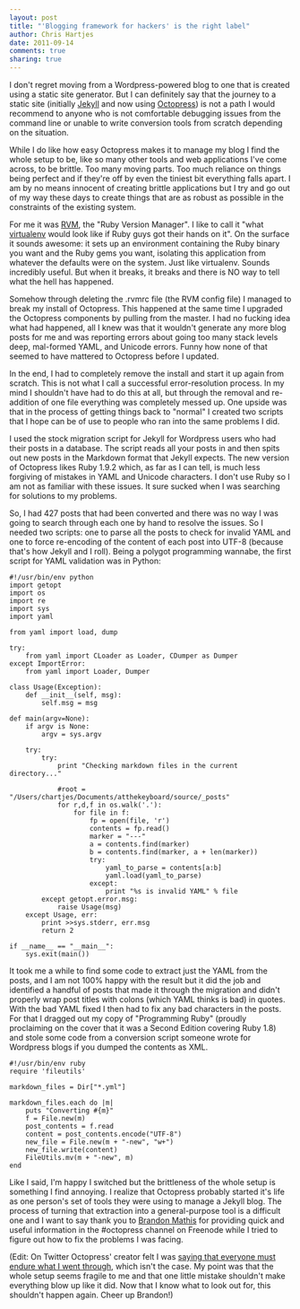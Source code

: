 ```yaml
---
layout: post
title: "'Blogging framework for hackers' is the right label"
author: Chris Hartjes
date: 2011-09-14
comments: true 
sharing: true 
---
```

I don't regret moving from a Wordpress-powered blog to one that is created using a static site generator. But I can definitely say that the journey
to a static site (initially [Jekyll](http://github.com/mojombo/jekyll) and now using [Octopress](http://octopress.org)) is not a path I would recommend
to anyone who is not comfortable debugging issues from the command line or unable to write conversion tools from scratch depending
on the situation.

While I do like how easy Octopress makes it to manage my blog I find the whole setup to be, like so many other tools and web applications I've come across, to be brittle. Too many moving parts. Too much reliance on things being perfect and if they're off by even the tiniest bit everything falls apart. I am by no means innocent of creating brittle applications but I try and go out of my way these days to create things that are as robust as possible in the constraints of the existing system.

For me it was [RVM](https://rvm.beginrescueend.com/), the "Ruby Version Manager". I like to call it "what [virtualenv](https://github.com/pypa/virtualenv) would look like if Ruby guys got their hands on it". On the surface it sounds awesome: it sets up an environment containing the Ruby binary you want and the Ruby gems you want, isolating this application from whatever the defaults were on the system. Just like virtualenv. Sounds incredibly useful. But when it breaks, it breaks and there is NO way to tell what the hell has happened.

Somehow through deleting the .rvmrc file (the RVM config file) I managed to break my install of Octopress. This happened at the same time I upgraded the Octopress components by pulling from the master. I had no fucking idea what had happened, all I knew was that it wouldn't generate any more blog posts for me and was reporting errors about going too many stack levels deep, mal-formed YAML, and Unicode errors. Funny how none of that seemed to have mattered to Octopress before I updated.

In the end, I had to completely remove the install and start it up again from scratch. This is not what I call a successful error-resolution process. In my mind I shouldn't have had to do this at all, but through the removal and re-addition of one file everything was completely messed up. One upside was that in the process of getting things back to "normal" I created two scripts that I hope can be of use to people who ran into the same problems I did.

I used the stock migration script for Jekyll for Wordpress users who had their posts in a database. The script reads all your posts in and then spits out new posts in the Markdown format that Jekyll expects. The new version of Octopress likes Ruby 1.9.2 which, as far as I can tell, is much less forgiving of mistakes in YAML and Unicode characters. I don't use Ruby so I am not as familiar with these issues. It sure sucked when I was searching for solutions to my problems.

So, I had 427 posts that had been converted and there was no way I was going to search through each one by hand to resolve the issues. So I needed two scripts: one to parse all the posts to check for invalid YAML and one to force re-encoding of the content of each post into UTF-8 (because that's how Jekyll and I roll). Being a polygot programming wannabe, the first script for YAML validation was in Python:

~~~
#!/usr/bin/env python
import getopt
import os
import re
import sys
import yaml

from yaml import load, dump

try:
    from yaml import CLoader as Loader, CDumper as Dumper
except ImportError:
    from yaml import Loader, Dumper

class Usage(Exception):
    def __init__(self, msg):
        self.msg = msg

def main(argv=None):
    if argv is None:
        argv = sys.argv

    try:
        try:
            print "Checking markdown files in the current directory..."

            #root = "/Users/chartjes/Documents/atthekeyboard/source/_posts"
            for r,d,f in os.walk('.'):
                for file in f:
                    fp = open(file, 'r') 
                    contents = fp.read()
                    marker = "---"
                    a = contents.find(marker)
                    b = contents.find(marker, a + len(marker))
                    try:
                        yaml_to_parse = contents[a:b]
                        yaml.load(yaml_to_parse)
                    except:
                        print "%s is invalid YAML" % file
        except getopt.error.msg:
            raise Usage(msg)
    except Usage, err:
        print >>sys.stderr, err.msg
        return 2

if __name__ == "__main__":
    sys.exit(main())

~~~

It took me a while to find some code to extract just the YAML from the posts, and I am not 100% happy with the result but it did the job and identified a handful of posts that made it through the migration and didn't properly wrap post titles with colons (which YAML thinks is bad) in quotes. With the bad YAML fixed I then had to fix any bad characters in the posts. For that I dragged out my copy of "Programming Ruby" (proudly proclaiming on the cover that it was a Second Edition covering Ruby 1.8) and stole some code from a conversion script someone wrote for Wordpress blogs if you dumped the contents as XML.

~~~
#!/usr/bin/env ruby
require 'fileutils'

markdown_files = Dir["*.yml"]

markdown_files.each do |m|
    puts "Converting #{m}"
    f = File.new(m)
    post_contents = f.read
    content = post_contents.encode("UTF-8")
    new_file = File.new(m + "-new", "w+")
    new_file.write(content)
    FileUtils.mv(m + "-new", m)
end
~~~

Like I said, I'm happy I switched but the brittleness of the whole setup is something I find annoying. I realize that Octopress probably started it's life as one person's set of tools they were using to manage a Jekyll blog. The process of turning that extraction into a general-purpose tool is a difficult one and I want to say thank you to [Brandon Mathis](https://github.com/imathis) for providing quick and useful information in the #octopress channel on Freenode while I tried to figure out how to fix the problems I was facing.

(Edit: On Twitter Octopress' creator felt I was [saying that everyone must endure what I went through](https://twitter.com/#!/imathis/status/113991077555474433), which isn't the case. My point was that the whole setup seems fragile to me and that one little mistake shouldn't make everything blow up like it did. Now that I know what to look out for, this shouldn't happen again. Cheer up Brandon!)
